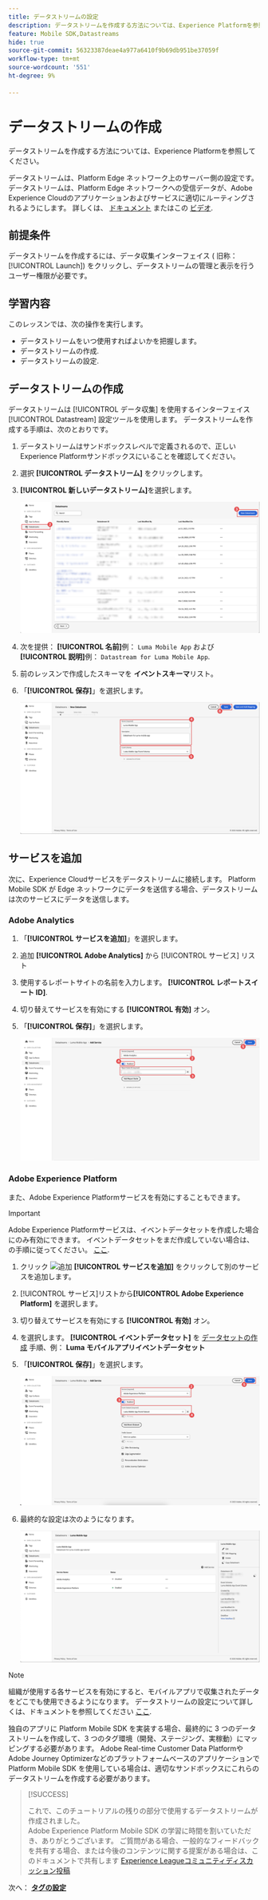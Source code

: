 ```yaml
---
title: データストリームの設定
description: データストリームを作成する方法については、Experience Platformを参照してください。
feature: Mobile SDK,Datastreams
hide: true
source-git-commit: 56323387deae4a977a6410f9b69db951be37059f
workflow-type: tm+mt
source-wordcount: '551'
ht-degree: 9%

---
```



# データストリームの作成

データストリームを作成する方法については、Experience Platformを参照してください。

データストリームは、Platform Edge ネットワーク上のサーバー側の設定です。 データストリームは、Platform Edge ネットワークへの受信データが、Adobe Experience Cloudのアプリケーションおよびサービスに適切にルーティングされるようにします。 詳しくは、 [ドキュメント](https://experienceleague.adobe.com/docs/experience-platform/edge/fundamentals/datastreams.html?lang=ja) またはこの [ビデオ](https://experienceleague.adobe.com/docs/platform-learn/data-collection/edge-network/configure-datastreams.html?lang=ja).

## 前提条件

データストリームを作成するには、データ収集インターフェイス ( 旧称： [!UICONTROL Launch]) をクリックし、データストリームの管理と表示を行うユーザー権限が必要です。

## 学習内容

このレッスンでは、次の操作を実行します。

* データストリームをいつ使用すればよいかを把握します。
* データストリームの作成.
* データストリームの設定.

## データストリームの作成

データストリームは [!UICONTROL データ収集] を使用するインターフェイス [!UICONTROL Datastream] 設定ツールを使用します。 データストリームを作成する手順は、次のとおりです。

1. データストリームはサンドボックスレベルで定義されるので、正しいExperience Platformサンドボックスにいることを確認してください。
1. 選択 **[!UICONTROL データストリーム]** をクリックします。
1. **[!UICONTROL 新しいデータストリーム]**&#x200B;を選択します。

   ![datastreams ホーム](assets/datastream-new.png)

1. 次を提供： **[!UICONTROL 名前]**&#x200B;例： `Luma Mobile App` および **[!UICONTROL 説明]**&#x200B;例： `Datastream for Luma Mobile App`.
1. 前のレッスンで作成したスキーマを **イベントスキーマ**&#x200B;リスト。
1. 「**[!UICONTROL 保存]**」を選択します。

   ![新しいデータストリーム](assets/datastream-name.png)


## サービスを追加

次に、Experience Cloudサービスをデータストリームに接続します。 Platform Mobile SDK が Edge ネットワークにデータを送信する場合、データストリームは次のサービスにデータを送信します。

### Adobe Analytics

1. 「**[!UICONTROL サービスを追加]**」を選択します。

1. 追加 **[!UICONTROL Adobe Analytics]** から [!UICONTROL サービス] リスト

1. 使用するレポートサイトの名前を入力します。 **[!UICONTROL レポートスイート ID]**.

1. 切り替えてサービスを有効にする **[!UICONTROL 有効]** オン。

1. 「**[!UICONTROL 保存]**」を選択します。

   ![Adobe Analytics as Datastream サービスの追加](assets/datastream-service-aa.png)


### Adobe Experience Platform

また、Adobe Experience Platformサービスを有効にすることもできます。

>[!IMPORTANT]
>
>Adobe Experience Platformサービスは、イベントデータセットを作成した場合にのみ有効にできます。 イベントデータセットをまだ作成していない場合は、の手順に従ってください。 [ここ](platform.md).

1. クリック ![追加](https://spectrum.adobe.com/static/icons/workflow_18/Smock_AddCircle_18_N.svg) **[!UICONTROL サービスを追加]** をクリックして別のサービスを追加します。

1. [!UICONTROL サービス]リストから&#x200B;**[!UICONTROL Adobe Experience Platform]** を選択します。

1. 切り替えてサービスを有効にする **[!UICONTROL 有効]** オン。

1. を選択します。 **[!UICONTROL イベントデータセット]** を [データセットの作成](platform.md#create-a-dataset) 手順、例： **Luma モバイルアプリイベントデータセット**

1. 「**[!UICONTROL 保存]**」を選択します。

   ![Adobe Experience Platform as a Datastream サービスの追加](assets/datastream-service-aep.png)
1. 最終的な設定は次のようになります。

   ![datastream の設定](assets/datastream-settings.png)


>[!NOTE]
>
>組織が使用する各サービスを有効にすると、モバイルアプリで収集されたデータをどこでも使用できるようになります。 データストリームの設定について詳しくは、ドキュメントを参照してください [ここ](https://experienceleague.adobe.com/docs/experience-platform/edge/fundamentals/datastreams.html#adobe-experience-platform-settings).

独自のアプリに Platform Mobile SDK を実装する場合、最終的に 3 つのデータストリームを作成して、3 つのタグ環境（開発、ステージング、実稼動）にマッピングする必要があります。 Adobe Real-time Customer Data PlatformやAdobe Journey Optimizerなどのプラットフォームベースのアプリケーションで Platform Mobile SDK を使用している場合は、適切なサンドボックスにこれらのデータストリームを作成する必要があります。

>[!SUCCESS]
>
>これで、このチュートリアルの残りの部分で使用するデータストリームが作成されました。<br/>Adobe Experience Platform Mobile SDK の学習に時間を割いていただき、ありがとうございます。 ご質問がある場合、一般的なフィードバックを共有する場合、または今後のコンテンツに関する提案がある場合は、このドキュメントで共有します [Experience Leagueコミュニティディスカッション投稿](https://experienceleaguecommunities.adobe.com/t5/adobe-experience-platform-launch/tutorial-discussion-implement-adobe-experience-cloud-in-mobile/td-p/443796)

次へ： **[タグの設定](configure-tags.md)**
